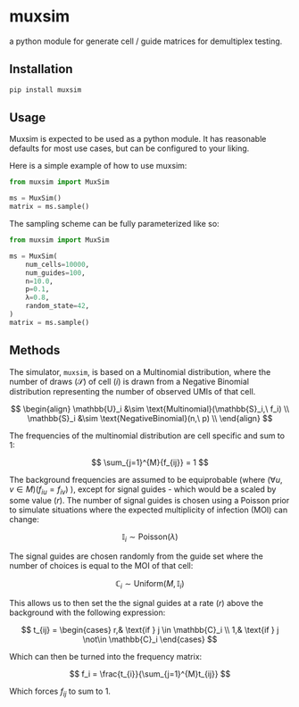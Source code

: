 
# muxsim

a python module for generate cell / guide matrices for demultiplex testing.

## Installation

```bash
pip install muxsim
```

## Usage

Muxsim is expected to be used as a python module. It has reasonable defaults for most use cases, but can be configured to your liking.

Here is a simple example of how to use muxsim:

```python
from muxsim import MuxSim

ms = MuxSim()
matrix = ms.sample()
```

The sampling scheme can be fully parameterized like so:

```python
from muxsim import MuxSim

ms = MuxSim(
    num_cells=10000,
    num_guides=100,
    n=10.0,
    p=0.1,
    λ=0.8,
    random_state=42,
)
matrix = ms.sample()
```

## Methods

The simulator, `muxsim`, is based on a Multinomial distribution, where the number of draws $(\mathcal{S})$ of cell $(i)$ is drawn from a Negative Binomial distribution representing the number of observed UMIs of that cell.

$$
\begin{align}
\mathbb{U}_i &\sim \text{Multinomial}(\mathbb{S}_i,\ f_i) \\
\mathbb{S}_i &\sim \text{NegativeBinomial}(n,\ p) \\
\end{align}
$$

The frequencies of the multinomial distribution are cell specific and sum to 1:

$$
\sum_{j=1}^{M}{f_{ij}} = 1
$$

The background frequencies are assumed to be equiprobable (where $`(\forall u,v \in M)(f_{iu} = f_{iv})`$ ), except for signal guides - which would be a scaled by some value $(r)$. The number of signal guides is chosen using a Poisson prior to simulate situations where the expected multiplicity of infection (MOI) can change:

$$
\mathbb{I}_i \sim \text{Poisson}(\lambda)
$$


The signal guides are chosen randomly from the guide set where the number of choices is equal to the MOI of that cell:

$$
\mathbb{C}_i \sim \text{Uniform}(M, \mathbb{I}_i)
$$

This allows us to then set the the signal guides at a rate $(r)$ above the background with the following expression:

$$
t_{ij} = 
\begin{cases}
r,& \text{if } j \in \mathbb{C}_i \\
1,& \text{if } j \not\in \mathbb{C}_i
\end{cases}
$$

Which can then be turned into the frequency matrix:

$$
f_i = \frac{t_{i}}{\sum_{j=1}^{M}t_{ij}}
$$

Which forces $f_{ij}$ to sum to 1. 